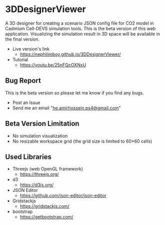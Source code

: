 # 3DDesignerViewer
A 3D designer for creating a scenario JSON config file for CO2 model in Cadmium Cell-DEVS simulation tools.
This is the beta version of this web application. Visualizing the simulation result in 3D space will be available in the
final version. 
- Live version's link
    - https://nephilimboy.github.io/3DDesignerViewer/
- Tutorial 
    - https://youtu.be/25nFQcOXNxU
   
## Bug Report
This is the beta version so please let me know if you find any bugs.
- Post an Issue
- Send me an email "he.amirhossein.ps4@gmail.com"

## Beta Version Limitation
- No simulation visualization
- No resizable workspace grid (the grid size is limited to 60*60 cells)

## Used Libraries
- Threejs (web OpenGL framework)
    - https://threejs.org/
- d3
    - https://d3js.org/
- JSON Editor
    - https://github.com/json-editor/json-editor
- Gridstackjs
    - https://gridstackjs.com/
- bootstrap
    -   https://getbootstrap.com/